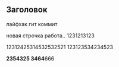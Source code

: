 ## Заголовок

лайфхак гит коммит

новая строчка
работа..
1231213123

12312425314532532521
123123534234523

**2354325
3464**666



